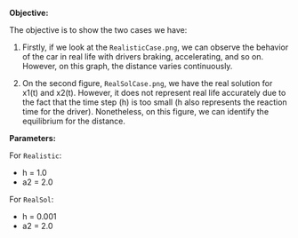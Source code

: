 **Objective:**

The objective is to show the two cases we have:

1. Firstly, if we look at the `RealisticCase.png`, we can observe the behavior of the car in real life with drivers braking, accelerating, and so on. However, on this graph, the distance varies continuously.

2. On the second figure, `RealSolCase.png`, we have the real solution for x1(t) and x2(t). However, it does not represent real life accurately due to the fact that the time step (h) is too small (h also represents the reaction time for the driver). Nonetheless, on this figure, we can identify the equilibrium for the distance.

**Parameters:**

For `Realistic`:
- h = 1.0
- a2 = 2.0

For `RealSol`:
- h = 0.001
- a2 = 2.0
